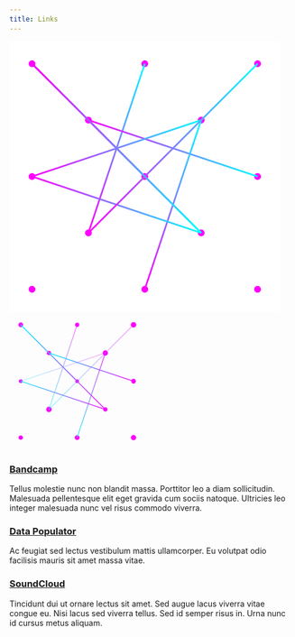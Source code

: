 ```yaml
---
title: Links
---
```

<img src="./assets/links.svg" />

<svg xmlns="http://www.w3.org/2000/svg" width="240" height="240" viewBox="0 0 240 240">
  <defs>
    <style>
      .node { fill: #FF00FF; }
      .link { stroke-width: 1.5; }
      @keyframes pulse {
        0%, 100% { r: 3; }
        50% { r: 5; }
      }
    </style>
    <linearGradient id="linkGradient" x1="0%" y1="0%" x2="100%" y2="0%">
      <stop offset="0%" stop-color="#FF00FF">
        <animate attributeName="stop-color" values="#FF00FF; #00FFFF; #FF00FF" dur="4s" repeatCount="indefinite" />
      </stop>
      <stop offset="100%" stop-color="#00FFFF">
        <animate attributeName="stop-color" values="#00FFFF; #FF00FF; #00FFFF" dur="4s" repeatCount="indefinite" />
      </stop>
    </linearGradient>
  </defs>
  <!-- Nodes -->
  <circle class="node" cx="120" cy="120" r="3">
    <animate attributeName="r" values="3;5;3" dur="2s" repeatCount="indefinite" />
  </circle>
  <circle class="node" cx="20" cy="20" r="3">
    <animate attributeName="r" values="3;5;3" dur="2s" repeatCount="indefinite" begin="0.5s" />
  </circle>
  <circle class="node" cx="220" cy="20" r="3">
    <animate attributeName="r" values="3;5;3" dur="2s" repeatCount="indefinite" begin="1s" />
  </circle>
  <circle class="node" cx="20" cy="220" r="3">
    <animate attributeName="r" values="3;5;3" dur="2s" repeatCount="indefinite" begin="1.5s" />
  </circle>
  <circle class="node" cx="220" cy="220" r="3">
    <animate attributeName="r" values="3;5;3" dur="2s" repeatCount="indefinite" begin="0.75s" />
  </circle>
  <circle class="node" cx="120" cy="20" r="3">
    <animate attributeName="r" values="3;5;3" dur="2s" repeatCount="indefinite" begin="0.25s" />
  </circle>
  <circle class="node" cx="120" cy="220" r="3">
    <animate attributeName="r" values="3;5;3" dur="2s" repeatCount="indefinite" begin="1.25s" />
  </circle>
  <circle class="node" cx="20" cy="120" r="3">
    <animate attributeName="r" values="3;5;3" dur="2s" repeatCount="indefinite" begin="1.75s" />
  </circle>
  <circle class="node" cx="220" cy="120" r="3">
    <animate attributeName="r" values="3;5;3" dur="2s" repeatCount="indefinite" begin="0.5s" />
  </circle>
  <circle class="node" cx="70" cy="70" r="3">
    <animate attributeName="r" values="3;5;3" dur="2s" repeatCount="indefinite" begin="1.5s" />
  </circle>
  <circle class="node" cx="170" cy="70" r="3">
    <animate attributeName="r" values="3;5;3" dur="2s" repeatCount="indefinite" begin="0.75s" />
  </circle>
  <circle class="node" cx="70" cy="170" r="3">
    <animate attributeName="r" values="3;5;3" dur="2s" repeatCount="indefinite" begin="1s" />
  </circle>
  <circle class="node" cx="170" cy="170" r="3">
    <animate attributeName="r" values="3;5;3" dur="2s" repeatCount="indefinite" begin="0.25s" />
  </circle>
  <!-- Links -->
  <line class="link" x1="120" y1="120" x2="20" y2="20" stroke="url(#linkGradient)">
    <animate attributeName="opacity" values="0;1;0" dur="3s" repeatCount="indefinite" begin="0s" />
  </line>
  <line class="link" x1="20" y1="20" x2="220" y2="20" stroke="url(#linkGradient)">
    <animate attributeName="opacity" values="0;1;0" dur="4s" repeatCount="indefinite" begin="1s" />
  </line>
  <line class="link" x1="220" y1="20" x2="220" y2="220" stroke="url(#linkGradient)">
    <animate attributeName="opacity" values="0;1;0" dur="3.5s" repeatCount="indefinite" begin="2s" />
  </line>
  <line class="link" x1="220" y1="220" x2="20" y2="220" stroke="url(#linkGradient)">
    <animate attributeName="opacity" values="0;1;0" dur="4.5s" repeatCount="indefinite" begin="0.5s" />
  </line>
  <line class="link" x1="20" y1="220" x2="20" y2="20" stroke="url(#linkGradient)">
    <animate attributeName="opacity" values="0;1;0" dur="3.8s" repeatCount="indefinite" begin="1.5s" />
  </line>
  <line class="link" x1="120" y1="20" x2="70" y2="170" stroke="url(#linkGradient)">
    <animate attributeName="opacity" values="0;1;0" dur="4.2s" repeatCount="indefinite" begin="0.8s" />
  </line>
  <line class="link" x1="220" y1="120" x2="70" y2="70" stroke="url(#linkGradient)">
    <animate attributeName="opacity" values="0;1;0" dur="3.7s" repeatCount="indefinite" begin="2.5s" />
  </line>
  <line class="link" x1="170" y1="70" x2="20" y2="120" stroke="url(#linkGradient)">
    <animate attributeName="opacity" values="0;1;0" dur="4.3s" repeatCount="indefinite" begin="1.2s" />
  </line>
  <line class="link" x1="120" y1="220" x2="170" y2="70" stroke="url(#linkGradient)">
    <animate attributeName="opacity" values="0;1;0" dur="3.9s" repeatCount="indefinite" begin="0.3s" />
  </line>
  <line class="link" x1="70" y1="70" x2="170" y2="170" stroke="url(#linkGradient)">
    <animate attributeName="opacity" values="0;1;0" dur="4.1s" repeatCount="indefinite" begin="1.8s" />
  </line>
  <line class="link" x1="120" y1="120" x2="220" y2="120" stroke="url(#linkGradient)">
    <animate attributeName="opacity" values="0;1;0" dur="3.6s" repeatCount="indefinite" begin="0.7s" />
  </line>
  <line class="link" x1="20" y1="120" x2="170" y2="170" stroke="url(#linkGradient)">
    <animate attributeName="opacity" values="0;1;0" dur="4.4s" repeatCount="indefinite" begin="2.2s" />
  </line>
  <line class="link" x1="120" y1="20" x2="120" y2="220" stroke="url(#linkGradient)">
    <animate attributeName="opacity" values="0;1;0" dur="3.3s" repeatCount="indefinite" begin="1.6s" />
  </line>
  <line class="link" x1="70" y1="170" x2="220" y2="20" stroke="url(#linkGradient)">
    <animate attributeName="opacity" values="0;1;0" dur="4.7s" repeatCount="indefinite" begin="0.9s" />
  </line>
  <line class="link" x1="20" y1="20" x2="170" y2="170" stroke="url(#linkGradient)">
    <animate attributeName="opacity" values="0;1;0" dur="3.2s" repeatCount="indefinite" begin="2.7s" />
  </line>
</svg>

### [Bandcamp](https://nitrada.bandcamp.com)
Tellus molestie nunc non blandit massa. Porttitor leo a diam sollicitudin. Malesuada pellentesque elit eget gravida cum sociis natoque. Ultricies leo integer malesuada nunc vel risus commodo viverra.

### [Data Populator](https://www.datapopulator.com)
Ac feugiat sed lectus vestibulum mattis ullamcorper. Eu volutpat odio facilisis mauris sit amet massa vitae. 

### [SoundCloud](https://www.datapopulator.com)
Tincidunt dui ut ornare lectus sit amet. Sed augue lacus viverra vitae congue eu. Nisi lacus sed viverra tellus. Sed id semper risus in. Urna nunc id cursus metus aliquam.